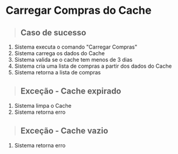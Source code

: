# Carregar Compras do Cache

> ## Caso de sucesso

1. Sistema executa o comando "Carregar Compras"
2. Sistema carrega os dados do Cache
3. Sistema valida se o cache tem menos de 3 dias
4. Sistema cria uma lista de compras a partir dos dados do Cache
5. Sistema retorna a lista de compras

> ## Exceção - Cache expirado

1. Sistema limpa o Cache
2. Sistema retorna erro

> ## Exceção - Cache vazio

1. Sistema retorna erro
